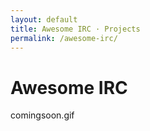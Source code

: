 ```yaml
---
layout: default
title: Awesome IRC · Projects
permalink: /awesome-irc/
---
```


<h1 class="page-title">Awesome IRC</h1>

comingsoon.gif
